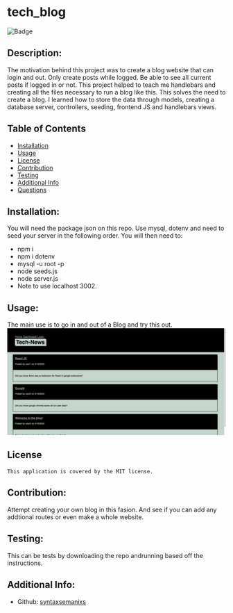 # tech_blog
  
  ![Badge](https://img.shields.io/badge/License-MIT-blue.svg)


  ## Description:
  The motivation behind this project was to create a blog website that can login and out. Only create posts while logged. Be able to see all current posts if logged in or not.  This project helped to teach me handlebars and creating all the files necessary to run a blog like this. This solves the need to create a blog. I learned how to store the data through models, creating a database server, controllers, seeding, frontend JS and handlebars views.

  ## Table of Contents 
  - [Installation](#installation)
  - [Usage](#usage)
  - [License](#license)
  - [Contribution](#contribution)
  - [Testing](#testing)
  - [Additional Info](#additional-info)
  - [Questions](#questions)
  ## Installation:
  You will need the package json on this repo. Use mysql, dotenv and need to seed your server in the following order. You will then need to:
  - npm i
  - npm i dotenv
  - mysql -u root -p
  - node seeds.js
  - node server.js
  - Note to use localhost 3002.
  ## Usage:
  The main use is to go in and out of a Blog and try this out.
  ![img](/src/home-screen.png)

  ## License
    This application is covered by the MIT license.

  ## Contribution:
  Attempt creating your own blog in this fasion. And see if you can add any addtional routes or even make a whole website.
  ## Testing:
  This can be tests by downloading the repo andrunning based off the instructions.
  ## Additional Info:
  - Github: [syntaxsemanixs](https://github.com/syntaxsemanixs)
  
